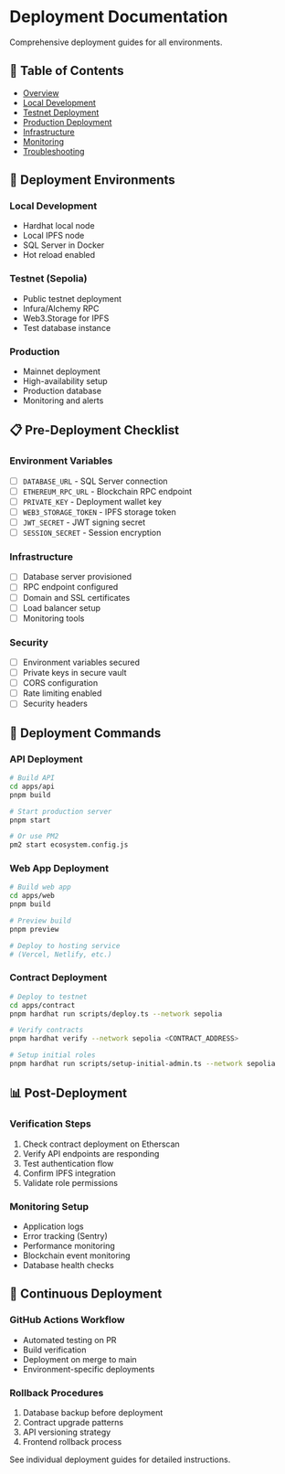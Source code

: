 # Deployment Documentation

Comprehensive deployment guides for all environments.

## 📑 Table of Contents

- [Overview](./overview.md)
- [Local Development](./local.md)
- [Testnet Deployment](./testnet.md)
- [Production Deployment](./production.md)
- [Infrastructure](./infrastructure.md)
- [Monitoring](./monitoring.md)
- [Troubleshooting](./troubleshooting.md)

## 🚀 Deployment Environments

### Local Development
- Hardhat local node
- Local IPFS node
- SQL Server in Docker
- Hot reload enabled

### Testnet (Sepolia)
- Public testnet deployment
- Infura/Alchemy RPC
- Web3.Storage for IPFS
- Test database instance

### Production
- Mainnet deployment
- High-availability setup
- Production database
- Monitoring and alerts

## 📋 Pre-Deployment Checklist

### Environment Variables
- [ ] `DATABASE_URL` - SQL Server connection
- [ ] `ETHEREUM_RPC_URL` - Blockchain RPC endpoint
- [ ] `PRIVATE_KEY` - Deployment wallet key
- [ ] `WEB3_STORAGE_TOKEN` - IPFS storage token
- [ ] `JWT_SECRET` - JWT signing secret
- [ ] `SESSION_SECRET` - Session encryption

### Infrastructure
- [ ] Database server provisioned
- [ ] RPC endpoint configured
- [ ] Domain and SSL certificates
- [ ] Load balancer setup
- [ ] Monitoring tools

### Security
- [ ] Environment variables secured
- [ ] Private keys in secure vault
- [ ] CORS configuration
- [ ] Rate limiting enabled
- [ ] Security headers

## 🔧 Deployment Commands

### API Deployment

```bash
# Build API
cd apps/api
pnpm build

# Start production server
pnpm start

# Or use PM2
pm2 start ecosystem.config.js
```

### Web App Deployment

```bash
# Build web app
cd apps/web
pnpm build

# Preview build
pnpm preview

# Deploy to hosting service
# (Vercel, Netlify, etc.)
```

### Contract Deployment

```bash
# Deploy to testnet
cd apps/contract
pnpm hardhat run scripts/deploy.ts --network sepolia

# Verify contracts
pnpm hardhat verify --network sepolia <CONTRACT_ADDRESS>

# Setup initial roles
pnpm hardhat run scripts/setup-initial-admin.ts --network sepolia
```

## 📊 Post-Deployment

### Verification Steps
1. Check contract deployment on Etherscan
2. Verify API endpoints are responding
3. Test authentication flow
4. Confirm IPFS integration
5. Validate role permissions

### Monitoring Setup
- Application logs
- Error tracking (Sentry)
- Performance monitoring
- Blockchain event monitoring
- Database health checks

## 🔄 Continuous Deployment

### GitHub Actions Workflow
- Automated testing on PR
- Build verification
- Deployment on merge to main
- Environment-specific deployments

### Rollback Procedures
1. Database backup before deployment
2. Contract upgrade patterns
3. API versioning strategy
4. Frontend rollback process

See individual deployment guides for detailed instructions.